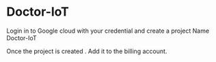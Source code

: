 # Doctor-IoT

Login in to Google cloud with your credential and create a project Name Doctor-IoT

Once the project is created . Add it to the billing account.
